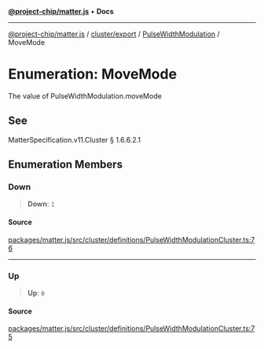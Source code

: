 [**@project-chip/matter.js**](../../../../../README.md) • **Docs**

***

[@project-chip/matter.js](../../../../../modules.md) / [cluster/export](../../../README.md) / [PulseWidthModulation](../README.md) / MoveMode

# Enumeration: MoveMode

The value of PulseWidthModulation.moveMode

## See

MatterSpecification.v11.Cluster § 1.6.6.2.1

## Enumeration Members

### Down

> **Down**: `1`

#### Source

[packages/matter.js/src/cluster/definitions/PulseWidthModulationCluster.ts:76](https://github.com/project-chip/matter.js/blob/7a8cbb56b87d4ccf34bec5a9a95ab40a1711324f/packages/matter.js/src/cluster/definitions/PulseWidthModulationCluster.ts#L76)

***

### Up

> **Up**: `0`

#### Source

[packages/matter.js/src/cluster/definitions/PulseWidthModulationCluster.ts:75](https://github.com/project-chip/matter.js/blob/7a8cbb56b87d4ccf34bec5a9a95ab40a1711324f/packages/matter.js/src/cluster/definitions/PulseWidthModulationCluster.ts#L75)
